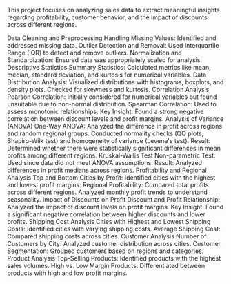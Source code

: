 This project focuses on analyzing sales data to extract meaningful insights regarding profitability, customer behavior, and the impact of discounts across different regions.

Data Cleaning and Preprocessing
Handling Missing Values: Identified and addressed missing data.
Outlier Detection and Removal: Used Interquartile Range (IQR) to detect and remove outliers.
Normalization and Standardization: Ensured data was appropriately scaled for analysis.
Descriptive Statistics
Summary Statistics: Calculated metrics like mean, median, standard deviation, and kurtosis for numerical variables.
Data Distribution Analysis: Visualized distributions with histograms, boxplots, and density plots. Checked for skewness and kurtosis.
Correlation Analysis
Pearson Correlation: Initially considered for numerical variables but found unsuitable due to non-normal distribution.
Spearman Correlation: Used to assess monotonic relationships. Key Insight: Found a strong negative correlation between discount levels and profit margins.
Analysis of Variance (ANOVA)
One-Way ANOVA: Analyzed the difference in profit across regions and random regional groups.
Conducted normality checks (QQ plots, Shapiro-Wilk test) and homogeneity of variance (Levene's test).
Result: Determined whether there were statistically significant differences in mean profits among different regions.
Kruskal-Wallis Test
Non-parametric Test: Used since data did not meet ANOVA assumptions.
Result: Analyzed differences in profit medians across regions.
Profitability and Regional Analysis
Top and Bottom Cities by Profit: Identified cities with the highest and lowest profit margins.
Regional Profitability: Compared total profits across different regions. Analyzed monthly profit trends to understand seasonality.
Impact of Discounts on Profit
Discount and Profit Relationship: Analyzed the impact of discount levels on profit margins.
Key Insight: Found a significant negative correlation between higher discounts and lower profits.
Shipping Cost Analysis
Cities with Highest and Lowest Shipping Costs: Identified cities with varying shipping costs.
Average Shipping Cost: Compared shipping costs across cities.
Customer Analysis
Number of Customers by City: Analyzed customer distribution across cities.
Customer Segmentation: Grouped customers based on regions and categories.
Product Analysis
Top-Selling Products: Identified products with the highest sales volumes.
High vs. Low Margin Products: Differentiated between products with high and low profit margins.
